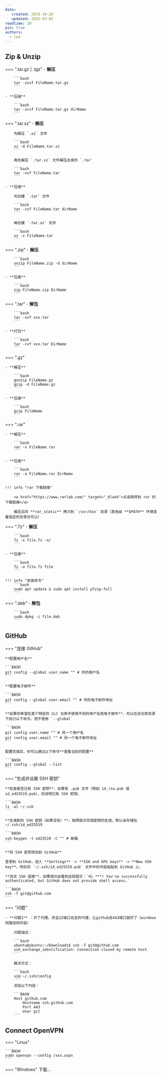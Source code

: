 ```yaml
---
date:
   created: 2024-10-26
   updated: 2025-03-02
readtime: 10
pin: true
authors:
  - lee
---
```



## Zip & Unzip
=== ".tar.gz | .tgz"
    - **解压**

        ```bash
        tar -zxvf FileName.tar.gz
        ```
    
    - **压缩**

        ```bash
        tar -zcvf FileName.tar.gz dirName
        ```

=== ".tar.xz"
    - **解压**

        先解压 `.xz` 文件

        ```bash
        xz -d FileName.tar.xz
        ```
        
        再先解压 `.tar.xz` 文件解压出来的 `.tar`

        ```bash
        tar -xvf FileName.tar
        ```

    - **压缩**

        先创建 `.tar` 文件

        ```bash
        tar -cvf FileName.tar dirName
        ```

        再创建 `.tar.xz` 文件

        ```bash
        xz -z FileName.tar
        ```

=== ".zip"
    - **解压**

        ```bash
        unzip FileName.zip -d dirName
        ```

    - **压缩**

        ```bash
        zip FileName.zip DirName
        ```

=== ".tar"
    - **解包**

        ```bash
        tar -xvf xxx.tar
        ```

    - **打包**

        ```bash
        tar -cvf xxx.tar DirName
        ```

=== ".gz"

    - **解压**

        ```bash
        gunzip FileName.gz
        gzip -d FileName.gz
        ```

    - **压缩**

        ```bash
        gzip FileName
        ```
 
=== ".rar"

    - **解压**

        ```bash
        rar -x FileName.rar
        ```

    - **压缩**

        ```bash
        rar -a FileName.rar DirName
        ```

    !!! info "rar 下载链接"

        <a href="https://www.rarlab.com/" target="_blank">点击跳转到 rar 的下载链接</a>
        
        解压后将 **rar_static** 拷贝到 `/usr/bin` 目录（其他由 **$PATH** 环境变量指定的目录也可以）
 
=== ".7z"
    - **解压**

        ```bash
        7z -x file.7z -o/
        ```

    - **压缩**

        ```bash
        7z -a file.7z file
        ```

    !!! info "安装命令"
        ```bash
        sudo apt update & sudo apt install p7zip-full
        ```

=== ".deb"
    - **解包**

        ```bash
        sudo dpkg -i file.deb
        ```

<!-- more -->

## GitHub

=== "连接 GitHub"

    **配置用户名**

    ```BASH
    git config --global user.name "" # 你的用户名
    ```

    **配置电子邮件**

    ```BASH
    git config --global user.email "" # 你的电子邮件地址
    ```

    **如果你希望在某个特定的 Git 仓库中使用不同的用户名和电子邮件**，可以在该仓库目录下执行以下命令，而不使用 `--global`

    ```BASH
    git config user.name "" # 另一个用户名
    git config user.email "" # 另一个电子邮件地址
    ```

    配置完成后，你可以通过以下命令**查看当前的配置**

    ```BASH
    git config --global --list
    ```

=== "生成并设置 SSH 密钥"

    **检查是否已有 SSH 密钥**，如果有 .pub 文件（例如 id_rsa.pub 或 id_ed25519.pub），则说明已有 SSH 密钥。

    ```BASH
    ls -al ~/.ssh
    ```

    **生成新的 SSH 密钥（如果没有）**，按照提示完成密钥的生成，默认会存储在 ~/.ssh/id_ed25519

    ```BASH
    ssh-keygen -t ed25519 -C "" # 邮箱
    ```

    **将 SSH 密钥添加到 GitHub**

    登录到 GitHub，进入 **Settings** -> **SSH and GPG keys** -> **New SSH key**，然后将 `~/.ssh/id_ed25519.pub` 文件中的内容粘贴到 GitHub 上。

    **测试 SSH 连接**，如果成功会看到这段提示：`Hi ***! You've successfully authenticated, but GitHub does not provide shell access.`

    ```BASH
    ssh -T git@github.com
    ```
=== "问题"

    - **问题1** ：开了代理，并且22端口也走的代理，让github走443端口就好了（windows同路径同内容）
        
        问题描述：

        ```bash
        ubuntu@ubuntu:~/Downloads$ ssh -T git@github.com
        ssh_exchange_identification: Connection closed by remote host
        ```

        解决方式：

        ```bash
        vim ~/.ssh/config
        ```
        添加以下内容：

        ```BASH
        Host github.com
            Hostname ssh.github.com
            Port 443
            User git
        ```

## Connect OpenVPN

=== "Linux"

    ```BASH
    sudo openvpn --config /xxx.ovpn
    ```

=== "Windows"
    下载...
